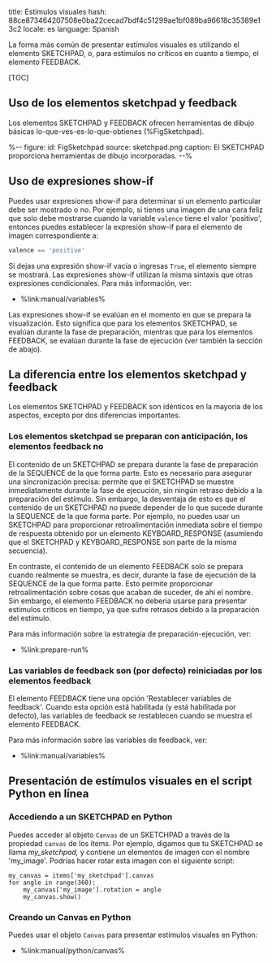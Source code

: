title: Estímulos visuales
hash: 88ce873464207508e0ba22cecad7bdf4c51299ae1bf089ba96618c35389e13c2
locale: es
language: Spanish

La forma más común de presentar estímulos visuales es utilizando el elemento SKETCHPAD, o, para estímulos no críticos en cuanto a tiempo, el elemento FEEDBACK.


[TOC]


## Uso de los elementos sketchpad y feedback

Los elementos SKETCHPAD y FEEDBACK ofrecen herramientas de dibujo básicas lo-que-ves-es-lo-que-obtienes (%FigSketchpad).

%--
figure:
 id: FigSketchpad
 source: sketchpad.png
 caption: El SKETCHPAD proporciona herramientas de dibujo incorporadas.
--%


## Uso de expresiones show-if

Puedes usar expresiones show-if para determinar si un elemento particular debe ser mostrado o no. Por ejemplo, si tienes una imagen de una cara feliz que solo debe mostrarse cuando la variable `valence` tiene el valor 'positivo', entonces puedes establecer la expresión show-if para el elemento de imagen correspondiente a:

```python
valence == 'positive'
```

Si dejas una expresión show-if vacía o ingresas `True`, el elemento siempre se mostrará. Las expresiones show-if utilizan la misma sintaxis que otras expresiones condicionales. Para más información, ver:

- %link:manual/variables%

Las expresiones show-if se evalúan en el momento en que se prepara la visualización. Esto significa que para los elementos SKETCHPAD, se evalúan durante la fase de preparación, mientras que para los elementos FEEDBACK, se evalúan durante la fase de ejecución (ver también la sección de abajo).


## La diferencia entre los elementos sketchpad y feedback

Los elementos SKETCHPAD y FEEDBACK son idénticos en la mayoría de los aspectos, excepto por dos diferencias importantes.


### Los elementos sketchpad se preparan con anticipación, los elementos feedback no

El contenido de un SKETCHPAD se prepara durante la fase de preparación de la SEQUENCE de la que forma parte. Esto es necesario para asegurar una sincronización precisa: permite que el SKETCHPAD se muestre inmediatamente durante la fase de ejecución, sin ningún retraso debido a la preparación del estímulo. Sin embargo, la desventaja de esto es que el contenido de un SKETCHPAD no puede depender de lo que sucede durante la SEQUENCE de la que forma parte. Por ejemplo, no puedes usar un SKETCHPAD para proporcionar retroalimentación inmediata sobre el tiempo de respuesta obtenido por un elemento KEYBOARD_RESPONSE (asumiendo que el SKETCHPAD y KEYBOARD_RESPONSE son parte de la misma secuencia).

En contraste, el contenido de un elemento FEEDBACK solo se prepara cuando realmente se muestra, es decir, durante la fase de ejecución de la SEQUENCE de la que forma parte. Esto permite proporcionar retroalimentación sobre cosas que acaban de suceder, de ahí el nombre. Sin embargo, el elemento FEEDBACK no debería usarse para presentar estímulos críticos en tiempo, ya que sufre retrasos debido a la preparación del estímulo.

Para más información sobre la estrategia de preparación-ejecución, ver:

- %link:prepare-run%


### Las variables de feedback son (por defecto) reiniciadas por los elementos feedback

El elemento FEEDBACK tiene una opción 'Restablecer variables de feedback'. Cuando esta opción está habilitada (y está habilitada por defecto), las variables de feedback se restablecen cuando se muestra el elemento FEEDBACK.

Para más información sobre las variables de feedback, ver:

- %link:manual/variables%


## Presentación de estímulos visuales en el script Python en línea

### Accediendo a un SKETCHPAD en Python

Puedes acceder al objeto `Canvas` de un SKETCHPAD a través de la propiedad `canvas` de los ítems. Por ejemplo, digamos que tu SKETCHPAD se llama *my_sketchpad,* y contiene un elementos de imagen con el nombre 'my_image'. Podrías hacer rotar esta imagen con el siguiente script:

~~~ .python
my_canvas = items['my_sketchpad'].canvas
for angle in range(360):
	my_canvas['my_image'].rotation = angle
	my_canvas.show()
~~~


### Creando un Canvas en Python

Puedes usar el objeto `Canvas` para presentar estímulos visuales en Python:

- %link:manual/python/canvas%
